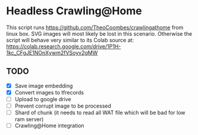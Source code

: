 # Headless Crawling@Home

This script runs https://github.com/TheoCoombes/crawlingathome from linux box. SVG images will most likely be lost in this scenario. Otherwise the script will behave very similar to its Colab source at: https://colab.research.google.com/drive/1P1H-1kc_CFgJE1NOnXywm2fVSoyv2gMW

## TODO
- [x] Save image embedding 
- [x] Convert images to tfrecords
- [ ] Upload to google drive
- [ ] Prevent corrupt image to be processed
- [ ] Shard of chunk (it needs to read all WAT file which will be bad for low ram server)
- [ ] Crawling@Home integration
